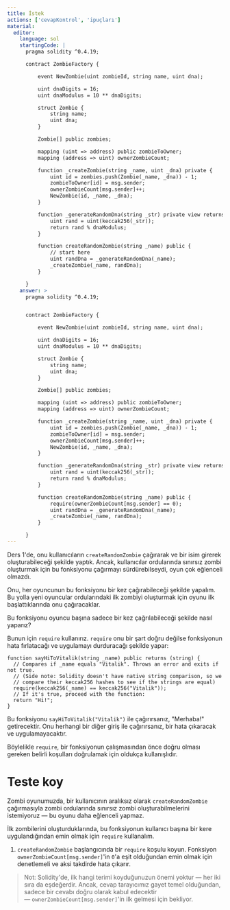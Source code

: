 ```yaml
---
title: İstek
actions: ['cevapKontrol', 'ipuçları']
material:
  editor:
    language: sol
    startingCode: |
      pragma solidity ^0.4.19;

      contract ZombieFactory {

          event NewZombie(uint zombieId, string name, uint dna);

          uint dnaDigits = 16;
          uint dnaModulus = 10 ** dnaDigits;

          struct Zombie {
              string name;
              uint dna;
          }

          Zombie[] public zombies;

          mapping (uint => address) public zombieToOwner;
          mapping (address => uint) ownerZombieCount;

          function _createZombie(string _name, uint _dna) private {
              uint id = zombies.push(Zombie(_name, _dna)) - 1;
              zombieToOwner[id] = msg.sender;
              ownerZombieCount[msg.sender]++;
              NewZombie(id, _name, _dna);
          }

          function _generateRandomDna(string _str) private view returns (uint) {
              uint rand = uint(keccak256(_str));
              return rand % dnaModulus;
          }

          function createRandomZombie(string _name) public {
              // start here
              uint randDna = _generateRandomDna(_name);
              _createZombie(_name, randDna);
          }

      }
    answer: >
      pragma solidity ^0.4.19;


      contract ZombieFactory {

          event NewZombie(uint zombieId, string name, uint dna);

          uint dnaDigits = 16;
          uint dnaModulus = 10 ** dnaDigits;

          struct Zombie {
              string name;
              uint dna;
          }

          Zombie[] public zombies;

          mapping (uint => address) public zombieToOwner;
          mapping (address => uint) ownerZombieCount;

          function _createZombie(string _name, uint _dna) private {
              uint id = zombies.push(Zombie(_name, _dna)) - 1;
              zombieToOwner[id] = msg.sender;
              ownerZombieCount[msg.sender]++;
              NewZombie(id, _name, _dna);
          }

          function _generateRandomDna(string _str) private view returns (uint) {
              uint rand = uint(keccak256(_str));
              return rand % dnaModulus;
          }

          function createRandomZombie(string _name) public {
              require(ownerZombieCount[msg.sender] == 0);
              uint randDna = _generateRandomDna(_name);
              _createZombie(_name, randDna);
          }

      }
---
```


Ders 1'de, onu kullanıcıların `createRandomZombie` çağırarak ve bir isim girerek oluşturabileceği şekilde yaptık. Ancak, kullanıcılar ordularında sınırsız zombi oluşturmak için bu fonksiyonu çağırmayı sürdürebilseydi, oyun çok eğlenceli olmazdı.

Onu, her oyuncunun bu fonksiyonu bir kez çağırabileceği şekilde yapalım. Bu yolla yeni oyuncular ordularındaki ilk zombiyi oluşturmak için oyunu ilk başlattıklarında onu çağıracaklar.

Bu fonksiyonu oyuncu başına sadece bir kez çağrılabileceği şekilde nasıl yaparız? 

Bunun için `require` kullanırız. `require` onu bir şart doğru değilse fonksiyonun hata fırlatacağı ve uygulamayı durduracağı şekilde yapar:
```
function sayHiToVitalik(string _name) public returns (string) {
  // Compares if _name equals "Vitalik". Throws an error and exits if not true.
  // (Side note: Solidity doesn't have native string comparison, so we
  // compare their keccak256 hashes to see if the strings are equal)
  require(keccak256(_name) == keccak256("Vitalik"));
  // If it's true, proceed with the function:
  return "Hi!";
}
```

Bu fonksiyonu `sayHiToVitalik("Vitalik")` ile çağırırsanız, "Merhaba!" getirecektir. Onu herhangi bir diğer giriş ile çağırırsanız, bir hata çıkaracak ve uygulamayacaktır.

Böylelikle `require`, bir fonksiyonun çalışmasından önce doğru olması gereken belirli koşulları doğrulamak için oldukça kullanışlıdır.

# Teste koy

Zombi oyunumuzda, bir kullanıcının aralıksız olarak `createRandomZombie` çağırmasıyla zombi ordularında sınırsız zombi oluşturabilmelerini istemiyoruz — bu oyunu daha eğlenceli yapmaz.

İlk zombilerini oluşturduklarında, bu fonksiyonun kullanıcı başına bir kere uygulandığından emin olmak için `require` kullanalım.

1. `createRandomZombie` başlangıcında bir `require` koşulu koyun. Fonksiyon `ownerZombieCount[msg.sender]`'in `0`'a eşit olduğundan emin olmak için denetlemeli ve aksi takdirde hata çıkarır.

> Not: Solidity'de, ilk hangi terimi koyduğunuzun önemi yoktur — her iki sıra da eşdeğerdir. Ancak, cevap tarayıcımız gayet temel olduğundan, sadece bir cevabı doğru olarak kabul edecektir — `ownerZombieCount[msg.sender]`'in ilk gelmesi için bekliyor.
